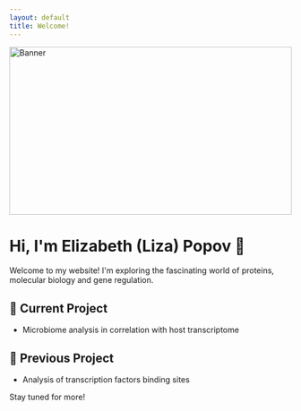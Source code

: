```yaml
---
layout: default
title: Welcome!
---
```

<link rel="stylesheet" href="/elizabethp.github.io/assets/style.css">

<img src="/elizabethp.github.io/assets/site-banner.svg" alt="Banner" style="width:100%; max-height:300px;" />

# Hi, I'm Elizabeth (Liza) Popov 👋

Welcome to my website! I'm exploring the fascinating world of proteins, molecular biology and gene regulation.

## 🔬 Current Project
- Microbiome analysis in correlation with host transcriptome

## 🔬 Previous Project
- Analysis of transcription factors binding sites

Stay tuned for more!

